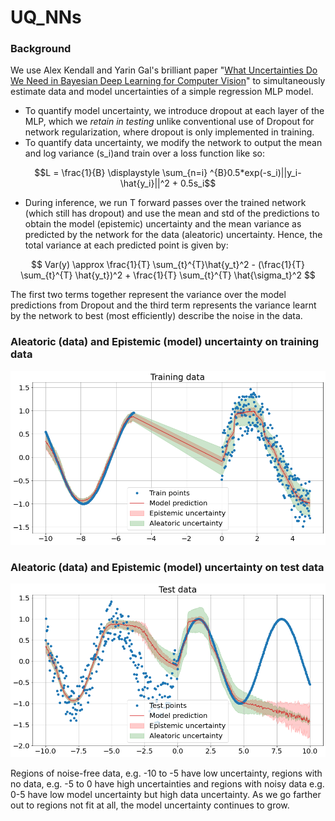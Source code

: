 # UQ_NNs

### Background
We use Alex Kendall and Yarin Gal's brilliant paper "[What Uncertainties Do We Need in Bayesian Deep Learning for Computer Vision]([url](https://proceedings.neurips.cc/paper/2017/hash/2650d6089a6d640c5e85b2b88265dc2b-Abstract.html))" to simultaneously estimate data and model uncertainties of a simple regression MLP model.

* To quantify model uncertainty, we introduce dropout at each layer of the MLP, which we _retain in testing_ unlike conventional use of Dropout for network regularization, where dropout is only implemented in training. 
* To quantify data uncertainty, we modify the network to output the mean and log variance (s_i)and train over a loss function like so:

$$L = \frac{1}{B} \displaystyle \sum_{n=i} ^{B}0.5*exp(-s_i)||y_i-\hat{y_i}||^2 + 0.5s_i$$

* During inference, we run T forward passes over the trained network (which still has dropout) and use the mean and std of the predictions to obtain the model (epistemic) uncertainty and the mean variance as predicted by the network for the data (aleatoric) uncertainty. Hence, the total variance at each predicted point is given by:

$$ Var(y) \approx \frac{1}{T} \sum_{t}^{T}\hat{y_t}^2 - (\frac{1}{T} \sum_{t}^{T} \hat{y_t})^2 + \frac{1}{T} \sum_{t}^{T} \hat{\sigma_t}^2 $$

The first two terms together represent the variance over the model predictions from Dropout and the third term represents the variance learnt by the network to best (most efficiently) describe the noise in the data. 

### Aleatoric (data) and Epistemic (model) uncertainty on training data
![Uncertainty1](images/both_training.png)

### Aleatoric (data) and Epistemic (model) uncertainty on test data
![Uncertainty2](images/both_test.png)

Regions of noise-free data, e.g. -10 to -5 have low uncertainty, regions with no data, e.g. -5 to 0 have high uncertainties and regions with noisy data e.g. 0-5 have low model uncertainty but high data uncertainty. As we go farther out to regions not fit at all, the model uncertainty continues to grow. 
